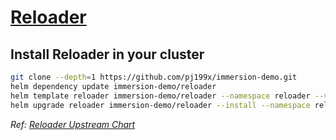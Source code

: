 # [Reloader](https://docs.stakater.com/reloader/index.html)

## Install Reloader in your cluster
```bash
git clone --depth=1 https://github.com/pj199x/immersion-demo.git
helm dependency update immersion-demo/reloader
helm template reloader immersion-demo/reloader --namespace reloader --values immersion-demo/reloader/values.yaml
helm upgrade reloader immersion-demo/reloader --install --namespace reloader --values immersion-demo/reloader/values.yaml --create-namespace --timeout 10m --wait
```
_Ref: [Reloader Upstream Chart](https://github.com/stakater/Reloader/tree/master/deployments/kubernetes/chart/reloader)_
